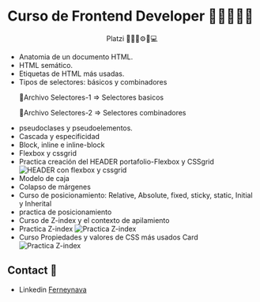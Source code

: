 <h1>Curso de Frontend Developer 👨‍🏫👨‍💻🚀</h1>
<p align='center'> Platzi 👨‍🏫🚀⚙📕💻</p>

- Anatomia de un documento HTML.
- HTML semático. 
- Etiquetas de HTML más usadas.
- Tipos de selectores: básicos y combinadores 
    <p>🥇Archivo Selectores-1 => Selectores basicos </p>
    <p>🥈Archivo Selectores-2 => Selectores combinadores </p>
- pseudoclases y pseudoelementos.
- Cascada y especificidad
- Block, inline e inline-block
- Flexbox y cssgrid
- Practica creación del HEADER portafolio-Flexbox y CSSgrid 
![HEADER con flexbox y cssgrid](https://i.ibb.co/xgHDmBj/Captura-de-pantalla-2022-04-10-172020.png)
- Modelo de caja 
- Colapso de márgenes 
- Curso de posicionamiento: Relative, Absolute, fixed, sticky, static, Initial y Inherital
- practica de posicionamiento 
- Curso de Z-index y el contexto de apilamiento
- Practica Z-index
![Practica Z-index](https://i.ibb.co/DgpD5Pg/Captura-de-pantalla-2022-04-17-144840.png)
- Curso Propiedades y valores de CSS más usados Card
![Practica Z-index](https://i.ibb.co/nbr1JYP/Captura-de-pantalla-2022-04-24-201155.png)


## Contact 📧

- Linkedin [Ferneynava](https://www.linkedin.com/in/ferney-alexander-nava-trujillo-0478a8118/)